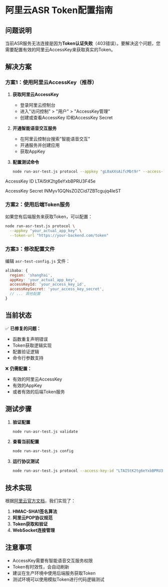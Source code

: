 # 阿里云ASR Token配置指南

## 问题说明

当前ASR服务无法连接是因为**Token认证失败**（403错误）。要解决这个问题，您需要配置有效的阿里云AccessKey来获取真实的Token。

## 解决方案

### 方案1：使用阿里云AccessKey（推荐）

1. **获取阿里云AccessKey**
   - 登录阿里云控制台
   - 进入"访问控制" > "用户" > "AccessKey管理"
   - 创建或查看AccessKey ID和AccessKey Secret

2. **开通智能语音交互服务**
   - 在阿里云控制台搜索"智能语音交互"
   - 开通服务并创建应用
   - 获取AppKey

3. **配置测试命令**
   ```bash
   node run-asr-test.js protocol --appkey "gL0aXXsAifcMbt9r" --access-key-id "LTAI5tK2tg6eYxbBPRU3F45e" --access-key-secret "lNMyv1GQNsZOZCid7ZBTcgujq4leST"
   ```
AccessKey ID
LTAI5tK2tg6eYxbBPRU3F45e

AccessKey Secret
lNMyv1GQNsZOZCid7ZBTcgujq4leST

### 方案2：使用后端Token服务

如果您有后端服务来获取Token，可以配置：

```bash
node run-asr-test.js protocol \
  --appkey "your_actual_app_key" \
  --token-url "https://your-backend.com/token"
```

### 方案3：修改配置文件

编辑 `asr-test-config.js` 文件：

```javascript
alibaba: {
  region: 'shanghai',
  appKey: 'your_actual_app_key',
  accessKeyId: 'your_access_key_id',
  accessKeySecret: 'your_access_key_secret',
  // ... 其他配置
}
```

## 当前状态

✅ **已修复的问题：**
- 函数重复声明错误
- Token获取逻辑实现
- 配置验证逻辑
- 命令行参数支持

❌ **仍需配置：**
- 有效的阿里云AccessKey
- 有效的AppKey
- 或者有效的后端Token服务

## 测试步骤

1. **验证配置**
   ```bash
   node run-asr-test.js validate
   ```

2. **查看当前配置**
   ```bash
   node run-asr-test.js config
   ```

3. **运行协议测试**
   ```bash
   node run-asr-test.js protocol --access-key-id "LTAI5tK2tg6eYxbBPRU3F45e" --access-key-secret "lNMyv1GQNsZOZCid7ZBTcgujq4leST"
   ```

## 技术实现

根据[阿里云官方文档](https://help.aliyun.com/zh/isi/getting-started/use-http-or-https-to-obtain-an-access-token)，我们实现了：

1. **HMAC-SHA1签名算法**
2. **阿里云POP协议规范**
3. **Token获取和验证**
4. **WebSocket连接管理**

## 注意事项

- AccessKey需要有智能语音交互服务权限
- Token有时效性，会自动刷新
- 建议在生产环境中使用后端服务获取Token
- 测试环境可以使用模拟Token进行代码逻辑测试
